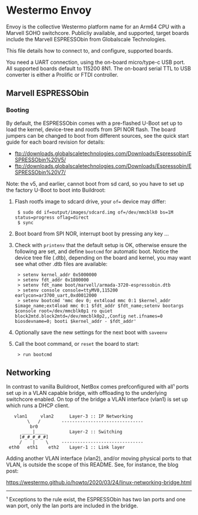 Westermo Envoy
==============

Envoy is the collective Westermo platform name for an Arm64 CPU with a
Marvell SOHO switchcore.  Publicliy available, and supported, target
boards include the Marvell ESPRESSObin from Globalscale Technologies.

This file details how to connect to, and configure, supported boards.

You need a UART connection, using the on-board micro/type-c USB port.
All supported boards default to 115200 8N1.  The on-board serial TTL to
USB converter is either a Prolific or FTDI controller.


Marvell ESPRESSObin
-------------------

### Booting

By default, the ESPRESSObin comes with a pre-flashed U-Boot set up to
load the kernel, device-tree and rootfs from SPI NOR flash.  The board
jumpers can be changed to boot from different sources, see the quick
start guide for each board revision for details:

- ftp://downloads.globalscaletechnologies.com/Downloads/Espressobin/ESPRESSObin%20V5/
- ftp://downloads.globalscaletechnologies.com/Downloads/Espressobin/ESPRESSObin%20V7/

Note: the v5, and earlier, cannot boot from sd card, so you have to set
up the factory U-Boot to boot into Buildroot:

1. Flash rootfs image to sdcard drive, your `of=` device may differ:

        $ sudo dd if=output/images/sdcard.img of=/dev/mmcblk0 bs=1M status=progress oflag=direct
        $ sync

2. Boot board from SPI NOR, interrupt boot by pressing any key ...
3. Check with `printenv` that the default setup is OK, otherwise ensure
   the following are set, and define `bootcmd` for automatic boot.
   Notice the device tree file (.dtb), depending on the board and
   kernel, you may want see what other .dtb files are available:

        > setenv kernel_addr 0x5000000
        > setenv fdt_addr 0x1800000
        > setenv fdt_name boot/marvell/armada-3720-espressobin.dtb
        > setenv console console=ttyMV0,115200 earlycon=ar3700_uart,0xd0012000
        > setenv bootcmd 'mmc dev 0; ext4load mmc 0:1 $kernel_addr $image_name;ext4load mmc 0:1 $fdt_addr $fdt_name;setenv bootargs $console root=/dev/mmcblk0p1 ro quiet block2mtd.block2mtd=/dev/mmcblk0p2,,Config net.ifnames=0 biosdevname=0; booti $kernel_addr - $fdt_addr'

4. Optionally save the new settings for the next boot with `saveenv`
5. Call the boot command, or `reset` the board to start:

        > run bootcmd


Networking
----------

In contrast to vanilla Buildroot, NetBox comes prefconfigured with all¹
ports set up in a VLAN capable bridge, with offloading to the underlying
switchcore enabled.  On top of the bridge a VLAN interface (vlan1) is
set up which runs a DHCP client.

       vlan1     vlan2      Layer-3 :: IP Networking
            \   /        -------------------------------
             br0
          ____|____         Layer-2 :: Switching
         [#_#_#_#_#]
         /    |    \     -------------------------------
     eth0   eth1    eth2    Layer-1 :: Link layer

Adding another VLAN interface (vlan2), and/or moving physical ports to
that VLAN, is outside the scope of this README.  See, for instance, the
blog post:

https://westermo.github.io/howto/2020/03/24/linux-networking-bridge.html

____  
¹ Exceptions to the rule exist, the ESPRESSObin has two lan ports and one
wan port, only the lan ports are included in the bridge.

